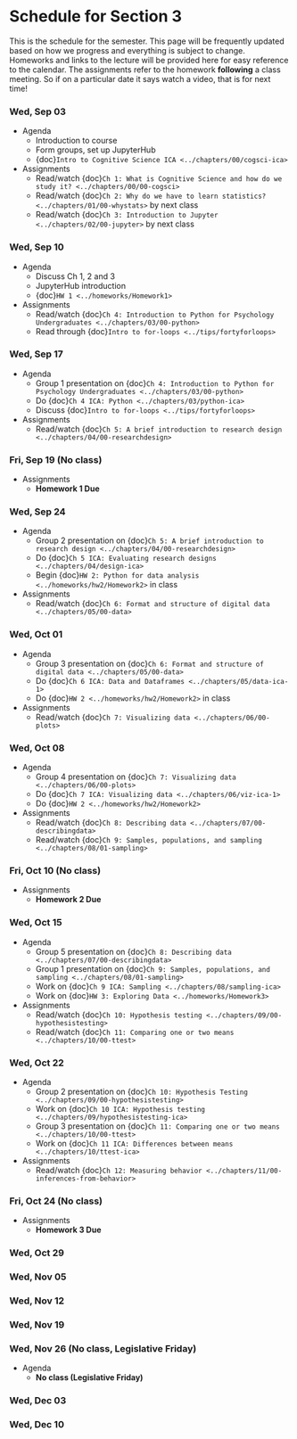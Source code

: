 # Schedule for Section 3

This is the schedule for the semester. This page will be frequently updated
based on how we progress and everything is subject to change. Homeworks and
links to the lecture will be provided here for easy reference to the calendar.
The assignments refer to the homework **following** a class meeting. So if on
a particular date it says watch a video, that is for next time! 

### Wed, Sep 03
- Agenda
  - Introduction to course
  - Form groups, set up JupyterHub
  - {doc}`Intro to Cognitive Science ICA <../chapters/00/cogsci-ica>`
- Assignments
  - Read/watch {doc}`Ch 1: What is Cognitive Science and how do we study it? <../chapters/00/00-cogsci>`
  - Read/watch {doc}`Ch 2: Why do we have to learn statistics? <../chapters/01/00-whystats>` by next class
  - Read/watch {doc}`Ch 3: Introduction to Jupyter <../chapters/02/00-jupyter>` by next class

### Wed, Sep 10
- Agenda
  - Discuss Ch 1, 2 and 3
  - JupyterHub introduction
  - {doc}`HW 1 <../homeworks/Homework1>`
- Assignments
  - Read/watch {doc}`Ch 4: Introduction to Python for Psychology Undergraduates <../chapters/03/00-python>`
  - Read through {doc}`Intro to for-loops <../tips/fortyforloops>`

### Wed, Sep 17
- Agenda
  - Group 1 presentation on {doc}`Ch 4: Introduction to Python for Psychology Undergraduates <../chapters/03/00-python>`
  - Do {doc}`Ch 4 ICA: Python <../chapters/03/python-ica>`
  - Discuss {doc}`Intro to for-loops <../tips/fortyforloops>`
- Assignments
  - Read/watch {doc}`Ch 5: A brief introduction to research design <../chapters/04/00-researchdesign>`

### Fri, Sep 19 (No class)
- Assignments
  - **Homework 1 Due**

### Wed, Sep 24
- Agenda
  - Group 2 presentation on {doc}`Ch 5: A brief introduction to research design <../chapters/04/00-researchdesign>`
  - Do {doc}`Ch 5 ICA: Evaluating research designs <../chapters/04/design-ica>`
  - Begin {doc}`HW 2: Python for data analysis <../homeworks/hw2/Homework2>` in class
- Assignments
  - Read/watch {doc}`Ch 6: Format and structure of digital data <../chapters/05/00-data>`

### Wed, Oct 01
- Agenda
  - Group 3 presentation on {doc}`Ch 6: Format and structure of digital data <../chapters/05/00-data>`
  - Do {doc}`Ch 6 ICA: Data and Dataframes <../chapters/05/data-ica-1>`
  - Do {doc}`HW 2 <../homeworks/hw2/Homework2>` in class
- Assignments
  - Read/watch {doc}`Ch 7: Visualizing data <../chapters/06/00-plots>`

### Wed, Oct 08
- Agenda
  - Group 4 presentation on {doc}`Ch 7: Visualizing data <../chapters/06/00-plots>`
  - Do {doc}`Ch 7 ICA: Visualizing data <../chapters/06/viz-ica-1>`
  - Do {doc}`HW 2 <../homeworks/hw2/Homework2>`
- Assignments
  - Read/watch {doc}`Ch 8: Describing data <../chapters/07/00-describingdata>`
  - Read/watch {doc}`Ch 9: Samples, populations, and sampling <../chapters/08/01-sampling>`

### Fri, Oct 10 (No class)
- Assignments
  - **Homework 2 Due**

### Wed, Oct 15
- Agenda
  - Group 5 presentation on {doc}`Ch 8: Describing data <../chapters/07/00-describingdata>`
  - Group 1 presentation on {doc}`Ch 9: Samples, populations, and sampling <../chapters/08/01-sampling>`
  - Work on {doc}`Ch 9 ICA: Sampling <../chapters/08/sampling-ica>`
  - Work on {doc}`HW 3: Exploring Data <../homeworks/Homework3>`
- Assignments
  - Read/watch {doc}`Ch 10: Hypothesis testing <../chapters/09/00-hypothesistesting>`
  - Read/watch {doc}`Ch 11: Comparing one or two means <../chapters/10/00-ttest>`

### Wed, Oct 22
- Agenda
  - Group 2 presentation on {doc}`Ch 10: Hypothesis Testing <../chapters/09/00-hypothesistesting>`
  - Work on {doc}`Ch 10 ICA: Hypothesis testing <../chapters/09/hypothesistesting-ica>`
  - Group 3 presentation on {doc}`Ch 11: Comparing one or two means <../chapters/10/00-ttest>`
  - Work on {doc}`Ch 11 ICA: Differences between means <../chapters/10/ttest-ica>`
- Assignments
  - Read/watch {doc}`Ch 12: Measuring behavior <../chapters/11/00-inferences-from-behavior>`

### Fri, Oct 24 (No class)
- Assignments
  - **Homework 3 Due**

### Wed, Oct 29
<!-- - Agenda
  - Group presentation on {doc}`Chapter 12: Measuring behavior <../chapters/11/00-inferences-from-behavior>`
  - Signal Detection Theory lab ({doc}`part 1 <../labs/LabSDT-Pt1>`, {doc}`part 2 <../labs/LabSDT-Pt2>`)
- Assignments
  - Read/watch {doc}`Chapter 13: Research Ethics <../chapters/21/00-ethics-irb>`
  - Read/watch {doc}`Chapter 14: Replication Crisis in Psychology <../chapters/20/replication-crisis-in-psychology>` -->

### Wed, Nov 05
<!-- - Agenda
  - Group presentation on {doc}`Chapter 13: Research Ethics <../chapters/21/00-ethics-irb>`
  - Group presentation on {doc}`Chapter 14: Replication Crisis in Psychology <../chapters/20/replication-crisis-in-psychology>`
  - Signal Detection Theory lab ({doc}`part 1 <../labs/LabSDT-Pt1>`, {doc}`part 2 <../labs/LabSDT-Pt2>`)
- Assignments
  - Read/watch {doc}`Chapter 15: Linear Regression <../chapters/13/00-linearregression>` -->

### Wed, Nov 12
<!-- - Agenda
  - Group presentation on {doc}`Chapter 15: Linear Regression <../chapters/13/00-linearregression>`
  - Signal Detection Theory lab ({doc}`part 1 <../labs/LabSDT-Pt1>`, {doc}`part 2 <../labs/LabSDT-Pt2>`)
- Assignments
  - Read {doc}`Chapter 17: Linear Mixed Effect Models <../chapters/15/00-mixed-effect>` -->

### Wed, Nov 19
<!-- - Agenda
  - Group presentation on {doc}`Chapter 17: Linear Mixed Effect Models <../chapters/15/00-mixed-effect>`
  - Signal Detection Theory lab ({doc}`part 1 <../labs/LabSDT-Pt1>`, {doc}`part 2 <../labs/LabSDT-Pt2>`)
  - Linear Regression lab ({doc}`part 1 <../labs/LabReg-IntroToRegression>`, {doc}`part 2 <../labs/LabReg-AdvancedRegression>`, {doc}`part 3 <../labs/LabReg-MentalRotation>`)
- Assignments
  - Read {doc}`Chapter 18: Mental Imagery, Mental Simulation, and Mental Rotation <../chapters/16/00-mentalsimulation>` -->

<!-- ### Fri, Nov 21 (No class)
- Assignments
  - **Signal Detection Theory lab due** -->

### Wed, Nov 26 (No class, Legislative Friday)
- Agenda
  - **No class (Legislative Friday)**

### Wed, Dec 03
<!-- - Agenda
  - Group presentation on {doc}`Chapter 18: Mental Imagery, Mental Simulation, and Mental Rotation <../chapters/16/00-mentalsimulation>`
  - Linear Regression lab ({doc}`part 1 <../labs/LabReg-IntroToRegression>`, {doc}`part 2 <../labs/LabReg-AdvancedRegression>`, {doc}`part 3 <../labs/LabReg-MentalRotation>`)
  - **EXTRA CREDIT:** Functional Magnetic Resonance Imaging lab ({doc}`part 1 <../labs/LabReg-MRI-Pt1>`, {doc}`part 2 <../labs/LabReg-MRI-Pt2>`)
- Assignments
  - Read/watch {doc}`Chapter 21: What's Next? <../chapters/24/00-what-next>`
  - **OPTIONAL**: Read {doc}`Chapter 19: Functional Magnetic Resonance Imaging <../chapters/17/00-mri>` -->

### Wed, Dec 10
<!-- - Agenda
  - Final Discussion
  - Linear Regression lab ({doc}`part 1 <../labs/LabReg-IntroToRegression>`, {doc}`part 2 <../labs/LabReg-AdvancedRegression>`, {doc}`part 3 <../labs/LabReg-MentalRotation>`)
  - **EXTRA CREDIT:** Group presentation on {doc}`Chapter 19: Functional Magnetic Resonance Imaging <../chapters/17/00-mri>`
  - **EXTRA CREDIT:** Functional Magnetic Resonance Imaging lab ({doc}`part 1 <../labs/LabReg-MRI-Pt1>`, {doc}`part 2 <../labs/LabReg-MRI-Pt2>`) -->

<!-- ### Fri, Dec 12 (No class)
- Assignments
  - **Linear regression lab due** -->
